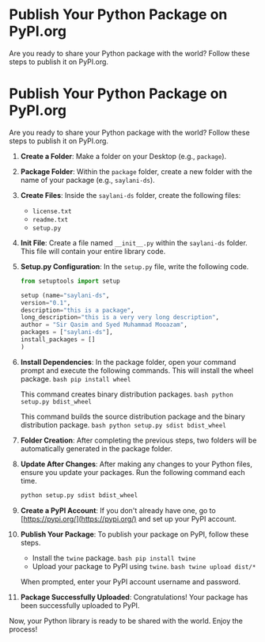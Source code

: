 # Publish Your Python Package on PyPI.org

Are you ready to share your Python package with the world? Follow these steps to publish it on PyPI.org.

# Publish Your Python Package on PyPI.org

Are you ready to share your Python package with the world? Follow these steps to publish it on PyPI.org.

1. **Create a Folder**: Make a folder on your Desktop (e.g., `package`).

2. **Package Folder**: Within the `package` folder, create a new folder with the name of your package (e.g., `saylani-ds`).

3. **Create Files**: Inside the `saylani-ds` folder, create the following files:
   - `license.txt`
   - `readme.txt`
   - `setup.py`

4. **Init File**: Create a file named `__init__.py` within the `saylani-ds` folder. This file will contain your entire library code.

5. **Setup.py Configuration**: In the `setup.py` file, write the following code.

    ```python
    from setuptools import setup
    
    setup (name="saylani-ds",
    version="0.1",
    description="this is a package",
    long_description="this is a very very long description",
    author = "Sir Qasim and Syed Muhammad Mooazam",
    packages = ["saylani-ds"],
    install_packages = []
    )
    ```

6. **Install Dependencies**: In the package folder, open your command prompt and execute the following commands.
    This will install the wheel package.
        ```bash
        pip install wheel
        ```

    This command creates binary distribution packages.
        ```bash
        python setup.py bdist_wheel
        ```

    This command builds the source distribution package and the binary distribution package.
        ```bash
        python setup.py sdist bdist_wheel
        ```

7. **Folder Creation**: After completing the previous steps, two folders will be automatically generated in the package folder.

8. **Update After Changes**: After making any changes to your Python files, ensure you update your packages. Run the following command each time.
    ```bash
    python setup.py sdist bdist_wheel
    ```

9. **Create a PyPI Account**: If you don't already have one, go to [https://pypi.org/](https://pypi.org/) and set up your PyPI account.

10. **Publish Your Package**: To publish your package on PyPI, follow these steps.
    - Install the `twine` package.
            ```bash
            pip install twine
            ```
    - Upload your package to PyPI using `twine`.
            ```bash
            twine upload dist/*
            ```

     When prompted, enter your PyPI account username and password.

11. **Package Successfully Uploaded**: Congratulations! Your package has been successfully uploaded to PyPI.

Now, your Python library is ready to be shared with the world. Enjoy the process!
